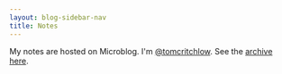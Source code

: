 ```yaml
---
layout: blog-sidebar-nav
title: Notes
---
```


My notes are hosted on Microblog. I'm [@tomcritchlow](https://micro.blog/tomcritchlow). See the [archive here](https://notes.tomcritchlow.com/archive/).

<script type="text/javascript" src="https://micro.blog/sidebar.js?username=tomcritchlow&count=100"></script>

<script>

fetch("https://notes.tomcritchlow.com/feed.json")
    .then((response) => {return response.json()})
    .then((data) => {
        console.log(data);
    });

</script>

<style>
/* CSS rules for the micro.blog sidebar.js content */

/* This is for the whole feed. */
.microblog_timeline {
  margin: 0 auto;
  max-width: 800px;
  width: 90%
}

/* This is for individual posts. */
.microblog_post {
  background-color: #fff;
  box-shadow: 0 10px 25px 0 #e8e8e8;
  font-size: larger;
  margin: 2.5em 0;
  padding: 0.1em 1em 1em 1em;
}

/* This is for images in individual posts. */
.microblog_text > p > a > img {
  width: 100%;
}

/* This is for the timestamp. */
.microblog_time {
  background-color: #373fff;
  color: #fff;
  float: right;
  font-size: small;
  padding: 5px 10px;
}
</style>